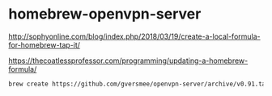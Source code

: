 # homebrew-openvpn-server


http://sophyonline.com/blog/index.php/2018/03/19/create-a-local-formula-for-homebrew-tap-it/

https://thecoatlessprofessor.com/programming/updating-a-homebrew-formula/

``` bash
brew create https://github.com/gversmee/openvpn-server/archive/v0.91.tar.gz
```

